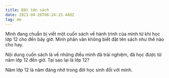 ```yaml
---
title: Đặt tên sách
date: 2021-04-26T06:24:15.448Z
tag: me
---
```

Mình đang chuẩn bị viết một cuốn sách về hành trình của mình từ khi học lớp 12 cho đến bây giờ. Mình phân vân không biết đặt tên sách như thế nào cho hay.

Nội dung cuốn sách là về những điều mình đã trải nghiệm, đã học được từ năm lớp 12 đến giờ. Tại sao lại là lớp 12?

Năm lớp 12 là năm đáng nhớ trong đời học sinh đối với mình.
